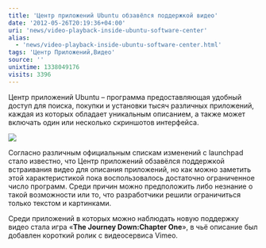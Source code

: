 ```yaml
---
title: 'Центр приложений Ubuntu обзавёлся поддержкой видео'
date: '2012-05-26T20:19:36+04:00'
uri: 'news/video-playback-inside-ubuntu-software-center'
alias: 
  - 'news/video-playback-inside-ubuntu-software-center.html'
tags: 'Центр Приложений,Видео'
source: ''
unixtime: 1338049176
visits: 3396
---
```

Центр приложений Ubuntu – программа предоставляющая удобный доступ для поиска, покупки и установки тысяч различных приложений, каждая из которых обладает уникальным описанием, а также может включать один или несколько скриншотов интерфейса.

[![](img/2012/05/26/20-00/usc-7273950886-o.jpg)](img/2012/05/26/20-00/usc-7273950886-o.jpg)

Согласно различным официальным спискам изменений с launchpad стало известно, что Центр приложений обзавёлся поддержкой встраивания видео для описания приложений, но как можно заметить этой характеристикой пока воспользовалось достаточно ограниченное число программ. Среди причин можно предположить либо незнание о такой возможности или то, что разработчики решили ограничиться только текстом и картинками.

Среди приложений в которых можно наблюдать новую поддержку видео стала игра «**The Journey Down:Chapter One**», в чьё описание был добавлен короткий ролик с видеосервиса Vimeo.
